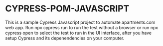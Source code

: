 # CYPRESS-POM-JAVASCRIPT
This is a sample Cypress Javascript project to automate apartments.com web app.
Run npx cypress run to run the test without a browser or run npx cypress open to select the test to run in the UI interface,
after you have setup Cypress and its depenendencies on your computer.
